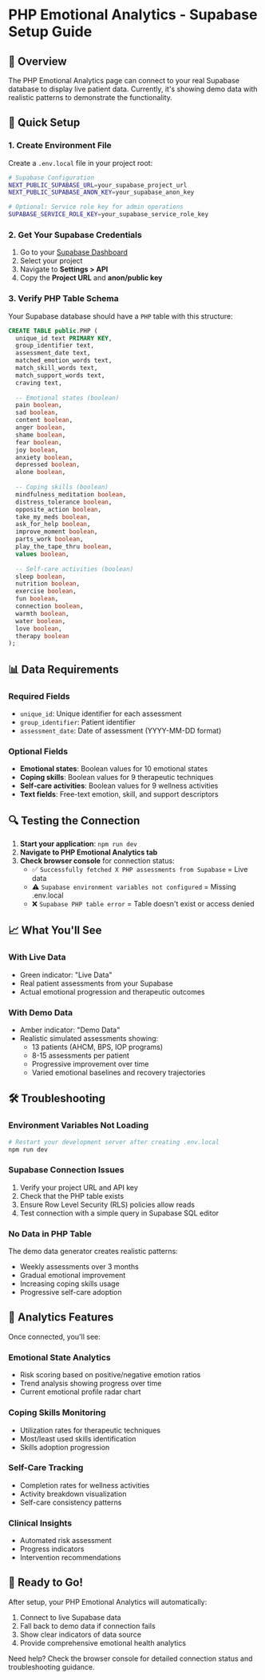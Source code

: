 # PHP Emotional Analytics - Supabase Setup Guide

## 🎯 Overview

The PHP Emotional Analytics page can connect to your real Supabase database to display live patient data. Currently, it's showing demo data with realistic patterns to demonstrate the functionality.

## 🔧 Quick Setup

### 1. Create Environment File

Create a `.env.local` file in your project root:

```bash
# Supabase Configuration
NEXT_PUBLIC_SUPABASE_URL=your_supabase_project_url
NEXT_PUBLIC_SUPABASE_ANON_KEY=your_supabase_anon_key

# Optional: Service role key for admin operations
SUPABASE_SERVICE_ROLE_KEY=your_supabase_service_role_key
```

### 2. Get Your Supabase Credentials

1. Go to your [Supabase Dashboard](https://supabase.com/dashboard)
2. Select your project
3. Navigate to **Settings > API**
4. Copy the **Project URL** and **anon/public key**

### 3. Verify PHP Table Schema

Your Supabase database should have a `PHP` table with this structure:

```sql
CREATE TABLE public.PHP (
  unique_id text PRIMARY KEY,
  group_identifier text,
  assessment_date text,
  matched_emotion_words text,
  match_skill_words text,
  match_support_words text,
  craving text,
  
  -- Emotional states (boolean)
  pain boolean,
  sad boolean,
  content boolean,
  anger boolean,
  shame boolean,
  fear boolean,
  joy boolean,
  anxiety boolean,
  depressed boolean,
  alone boolean,
  
  -- Coping skills (boolean)
  mindfulness_meditation boolean,
  distress_tolerance boolean,
  opposite_action boolean,
  take_my_meds boolean,
  ask_for_help boolean,
  improve_moment boolean,
  parts_work boolean,
  play_the_tape_thru boolean,
  values boolean,
  
  -- Self-care activities (boolean)
  sleep boolean,
  nutrition boolean,
  exercise boolean,
  fun boolean,
  connection boolean,
  warmth boolean,
  water boolean,
  love boolean,
  therapy boolean
);
```

## 📊 Data Requirements

### Required Fields
- `unique_id`: Unique identifier for each assessment
- `group_identifier`: Patient identifier
- `assessment_date`: Date of assessment (YYYY-MM-DD format)

### Optional Fields
- **Emotional states**: Boolean values for 10 emotional states
- **Coping skills**: Boolean values for 9 therapeutic techniques
- **Self-care activities**: Boolean values for 9 wellness activities
- **Text fields**: Free-text emotion, skill, and support descriptors

## 🔍 Testing the Connection

1. **Start your application**: `npm run dev`
2. **Navigate to PHP Emotional Analytics tab**
3. **Check browser console** for connection status:
   - ✅ `Successfully fetched X PHP assessments from Supabase` = Live data
   - ⚠️ `Supabase environment variables not configured` = Missing .env.local
   - ❌ `Supabase PHP table error` = Table doesn't exist or access denied

## 📈 What You'll See

### With Live Data
- Green indicator: "Live Data"
- Real patient assessments from your Supabase
- Actual emotional progression and therapeutic outcomes

### With Demo Data
- Amber indicator: "Demo Data"  
- Realistic simulated assessments showing:
  - 13 patients (AHCM, BPS, IOP programs)
  - 8-15 assessments per patient
  - Progressive improvement over time
  - Varied emotional baselines and recovery trajectories

## 🛠 Troubleshooting

### Environment Variables Not Loading
```bash
# Restart your development server after creating .env.local
npm run dev
```

### Supabase Connection Issues
1. Verify your project URL and API key
2. Check that the PHP table exists
3. Ensure Row Level Security (RLS) policies allow reads
4. Test connection with a simple query in Supabase SQL editor

### No Data in PHP Table
The demo data generator creates realistic patterns:
- Weekly assessments over 3 months
- Gradual emotional improvement
- Increasing coping skills usage
- Progressive self-care adoption

## 🎯 Analytics Features

Once connected, you'll see:

### Emotional State Analytics
- Risk scoring based on positive/negative emotion ratios
- Trend analysis showing progress over time
- Current emotional profile radar chart

### Coping Skills Monitoring
- Utilization rates for therapeutic techniques
- Most/least used skills identification
- Skills adoption progression

### Self-Care Tracking
- Completion rates for wellness activities
- Activity breakdown visualization
- Self-care consistency patterns

### Clinical Insights
- Automated risk assessment
- Progress indicators
- Intervention recommendations

## 🚀 Ready to Go!

After setup, your PHP Emotional Analytics will automatically:
1. Connect to live Supabase data
2. Fall back to demo data if connection fails
3. Show clear indicators of data source
4. Provide comprehensive emotional health analytics

Need help? Check the browser console for detailed connection status and troubleshooting guidance. 
